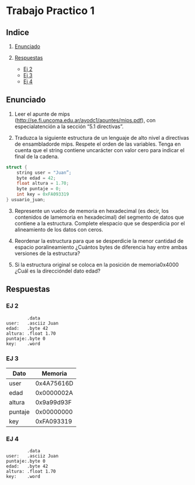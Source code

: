# Trabajo Practico 1

## Indice

1. [Enunciado](#enunciado)
2. [Respuestas](#respuestas)

    * [Ej 2](#ej-2)
    * [Ej 3](#ej-3)
    * [Ej 4](#ej-4)

## Enunciado

1. Leer el apunte de mips (http://se.fi.uncoma.edu.ar/ayodc1/apuntes/mips.pdf), con especialatención a la sección “5.1 directivas”.
    
2. Traduzca la siguiente estructura de un lenguaje de alto nivel a directivas de ensambladorde mips. Respete el orden de las variables. Tenga en cuenta que el string contiene uncarácter con valor cero para indicar el final de la cadena.

```c
struct {
    string user = "Juan”;
    byte edad = 42;
    float altura = 1.70;
    byte puntaje = 0;
    int key = 0xFA093319
} usuario_juan;
```

3. Represente un vuelco de memoria en hexadecimal (es decir, los contenidos de lamemoria en hexadecimal) del segmento de datos que contiene a la estructura. Complete elespacio que se desperdicia por el alineamiento de los datos con ceros.
    
4. Reordenar la estructura para que se desperdicie la menor cantidad de espacio poralineamiento ¿Cuántos bytes de diferencia hay entre ambas versiones de la estructura?
    
5. Si la estructura original se coloca en la posición de memoria ​0x4000​ ¿Cuál es la direccióndel dato edad?

## Respuestas

### EJ 2

```
        .data
user:   .asciiz Juan
edad:   .byte 42
altura: .float 1.70
puntaje:.byte 0
key:    .word      
```

### EJ 3

|Dato|Memoria|
|--|--|
|user|0x4A75616D|
|edad|0x0000002A|
|altura|0x9a99d93F|
|puntaje|0x00000000|
|key|0xFA093319|

### EJ 4

```
        .data
user:   .asciiz Juan
puntaje:.byte 0
edad:   .byte 42
altura: .float 1.70
key:    .word      
```
